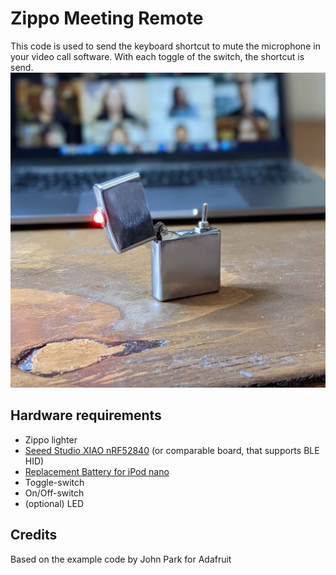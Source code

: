 # Zippo Meeting Remote
This code is used to send the keyboard shortcut to mute the microphone in your video call software. With each toggle of the switch, the shortcut is send.
![](image.jpg)

## Hardware requirements
* Zippo lighter
* [Seeed Studio XIAO nRF52840](https://www.seeedstudio.com/Seeed-XIAO-BLE-nRF52840-p-5201.html) (or comparable board, that supports BLE HID)
* [Replacement Battery for iPod nano](https://www.ifixit.com/Store/iPod/iPod-nano-3rd-Gen-Battery/IF134-005?o=1)
* Toggle-switch
* On/Off-switch
* (optional) LED

## Credits
Based on the example code by John Park for Adafruit